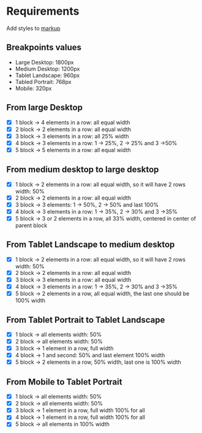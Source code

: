 # Requirements

Add styles to [markup](media-queries-practice.html)

## Breakpoints values

- Large Desktop: 1800px
- Medium Desktop: 1200px
- Tablet Landscape: 960px
- Tabled Portrait: 768px
- Mobile: 320px

## From large Desktop

- [x] 1 block -> 4 elements in a row: all equal width
- [x] 2 block -> 2 elements in a row: all equal width
- [x] 3 block -> 3 elements in a row: all 25% width
- [x] 4 block -> 3 elements in a row: 1 -> 25%, 2 -> 25% and 3 ->50%
- [x] 5 block -> 5 elements in a row: all equal width

## From medium desktop to large desktop

- [x] 1 block -> 2 elements in a row: all equal width, so it will have 2 rows width: 50%
- [x] 2 block -> 2 elements in a row: all equal width
- [x] 3 block -> 3 elements: 1 -> 50%, 2 -> 50% and last 100%
- [x] 4 block -> 3 elements in a row: 1 -> 35%, 2 -> 30% and 3 ->35%
- [x] 5 block -> 3 or 2 elements in a row, all 33% width, centered in center of parent block

## From Tablet Landscape to medium desktop

- [x] 1 block -> 2 elements in a row: all equal width, so it will have 2 rows width: 50%
- [x] 2 block -> 2 elements in a row: all equal width
- [x] 3 block -> 3 elements in a row: all equal width
- [x] 4 block -> 3 elements in a row: 1 -> 35%, 2 -> 30% and 3 ->35%
- [x] 5 block -> 2 elements in a row, all equal width, the last one should be 100% width

## From Tablet Portrait to Tablet Landscape

- [x] 1 block -> all elements width: 50%
- [x] 2 block -> all elements width: 50%
- [x] 3 block -> 1 element in a row, full width
- [x] 4 block -> 1 and second: 50% and last element 100% width
- [x] 5 block -> 2 elements in a row, 50% width, last one is 100% width

## From Mobile to Tablet Portrait

- [x] 1 block -> all elements width: 50%
- [x] 2 block -> all elements width: 50%
- [x] 3 block -> 1 element in a row, full width 100% for all
- [x] 4 block -> 1 element in a row, full width 100% for all
- [x] 5 block -> all elements in 100% width
